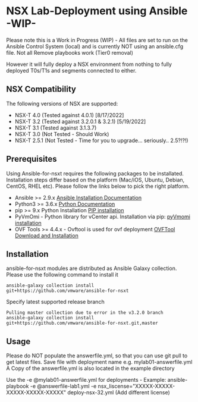 # NSX Lab-Deployment using Ansible -WIP-
Please note this is a Work in Progress (WIP) - All files are set to run on the Ansible Control System (local) and is currently NOT using an ansible.cfg file.
Not all Remove playbooks work (Tier0 removal)

However it will fully deploy a NSX environment from nothing to fully deployed T0s/T1s and segments connected to either. 

## NSX Compatibility
The following versions of NSX are supported:

* NSX-T 4.0 (Tested against 4.0.1) [8/17/2022]
* NSX-T 3.2 (Tested against 3.2.0.1 & 3.2.1) [5/19/2022]
* NSX-T 3.1 (Tested against 3.1.3.7)
* NSX-T 3.0 (Not Tested - Should Work)
* NSX-T 2.5.1 (Not Tested - Time for you to upgrade... seriously.. 2.5?!?!) 

## Prerequisites

Using Ansible-for-nsxt requires the following packages to be installated. Installation steps differ based on the platform (Mac/iOS, Ubuntu, Debian, CentOS, RHEL etc). Please follow the links below to pick the right platform.

* Ansible >= 2.9.x [Ansible Installation Documentation](https://docs.ansible.com/ansible/latest/installation_guide/intro_installation.html)
* Python3 >= 3.6.x [Python Documentation](https://www.python.org/downloads/)
* pip >= 9.x Python Installation [PIP installation](https://pip.pypa.io/en/stable/installing/)
* PyVmOmi - Python library for vCenter api. Installation via pip: [pyVmomi installation](https://pypi.org/project/pyvmomi/)
* OVF Tools >= 4.4.x - Ovftool is used for ovf deployment [OVFTool Download and Installation](https://code.vmware.com/web/tool/4.4.0/ovf)

## Installation

ansible-for-nsxt modules are distributed as Ansible Galaxy collection. Please use the following command to install it

```
ansible-galaxy collection install git+https://github.com/vmware/ansible-for-nsxt
```

Specify latest supported release branch

```
Pulling master collection due to error in the v3.2.0 branch
ansible-galaxy collection install git+https://github.com/vmware/ansible-for-nsxt.git,master
```
## Usage

Please do NOT populate the answerfile.yml, so that you can use git pull to get latest files.   Save file with deployment name e.g. mylab01-answerfile.yml
A Copy of the answerfile.yml is also located in the example directory

Use the -e @mylab01-answerfile.yml for deployments - 
Example: ansible-playbook -e @answerfile-lab1.yml -e nsx_liscense="XXXXX-XXXXX-XXXXX-XXXXX-XXXXX" deploy-nsx-32.yml  (Add different license)
